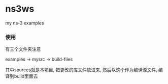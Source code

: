 # ns3ws
my ns-3 examples

### 使用

有三个文件夹注意

examples -> mysrc -> build-files

其中sources就是本项目, 把更改的库文件放进来, 然后以这个作为编译源文件, 编译到build里面去

